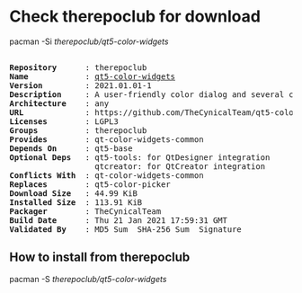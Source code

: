# Check therepoclub for download

pacman -Si *therepoclub/qt5-color-widgets*

<div class="highlight"><pre class="highlight"><text>
<b>Repository</b>      : therepoclub
<b>Name</b>            : <a href="../../x86_64/qt5-color-widgets-2021.01.01-1-any.pkg.tar.zst">qt5-color-widgets</a>
<b>Version</b>         : 2021.01.01-1
<b>Description</b>     : A user-friendly color dialog and several color-related widgets for Qt
<b>Architecture</b>    : any
<b>URL</b>             : https://github.com/TheCynicalTeam/qt5-color-widgets
<b>Licenses</b>        : LGPL3
<b>Groups</b>          : therepoclub
<b>Provides</b>        : qt-color-widgets-common
<b>Depends On</b>      : qt5-base
<b>Optional Deps</b>   : qt5-tools: for QtDesigner integration
                  qtcreator: for QtCreator integration
<b>Conflicts With</b>  : qt-color-widgets-common
<b>Replaces</b>        : qt5-color-picker
<b>Download Size</b>   : 44.99 KiB
<b>Installed Size</b>  : 113.91 KiB
<b>Packager</b>        : TheCynicalTeam <wayne6324@gmail.com>
<b>Build Date</b>      : Thu 21 Jan 2021 17:59:31 GMT
<b>Validated By</b>    : MD5 Sum  SHA-256 Sum  Signature
</text></pre></div>

## How to install from therepoclub

pacman -S *therepoclub/qt5-color-widgets*
